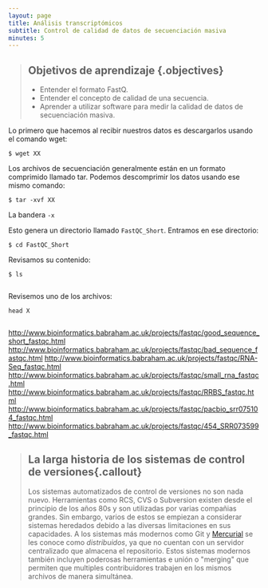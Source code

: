 ```yaml
---
layout: page
title: Análisis transcriptómicos
subtitle: Control de calidad de datos de secuenciación masiva
minutes: 5
---
```

> ## Objetivos de aprendizaje {.objectives}
>
> *   Entender el formato FastQ.
> *   Entender el concepto de calidad de una secuencia. 
> *   Aprender a utilizar software para medir la calidad de datos de secuenciación masiva.

Lo primero que hacemos al recibir nuestros datos es descargarlos usando el comando wget:

~~~ {.bash}
$ wget XX
~~~
 
Los archivos de secuenciación generalmente están en un formato comprimido llamado tar. 
Podemos descomprimir los datos usando ese mismo comando:

~~~ {.bash}
$ tar -xvf XX
~~~

La bandera `-x`

Esto genera un directorio llamado `FastQC_Short`. Entramos en ese directorio:

~~~ {.bash}
$ cd FastQC_Short
~~~
 
Revisamos su contenido:

~~~ {.bash}
$ ls
~~~
~~~ {.output}

~~~
 
Revisemos uno de los archivos:
~~~ {.bash}
head X
~~~
~~~ {.output}

~~~


http://www.bioinformatics.babraham.ac.uk/projects/fastqc/good_sequence_short_fastqc.html
http://www.bioinformatics.babraham.ac.uk/projects/fastqc/bad_sequence_fastqc.html
http://www.bioinformatics.babraham.ac.uk/projects/fastqc/RNA-Seq_fastqc.html
http://www.bioinformatics.babraham.ac.uk/projects/fastqc/small_rna_fastqc.html
http://www.bioinformatics.babraham.ac.uk/projects/fastqc/RRBS_fastqc.html
http://www.bioinformatics.babraham.ac.uk/projects/fastqc/pacbio_srr075104_fastqc.html
http://www.bioinformatics.babraham.ac.uk/projects/fastqc/454_SRR073599_fastqc.html




> ## La larga historia de los sistemas de control de versiones{.callout}
>
> Los sistemas automatizados de control de versiones no son nada nuevo.
> Herramientas como RCS, CVS o Subversion existen desde el principio de los años 80s y son utilizadas por varias compañias grandes.
> Sin embargo, varios de estos se empiezan a considerar sistemas heredados debido a las diversas limitaciones en sus capacidades. 
> A los sistemas más modernos como Git y [Mercurial](http://swcarpentry.github.io/hg-novice/) se les conoce como
> *distribuidos*, ya que no cuentan con un servidor centralizado que almacena el repositorio.
> Estos sistemas modernos también incluyen poderosas herramientas e unión o "merging" que permiten que multiples contribuidores trabajen 
> en los mismos archivos de manera simultánea. 
